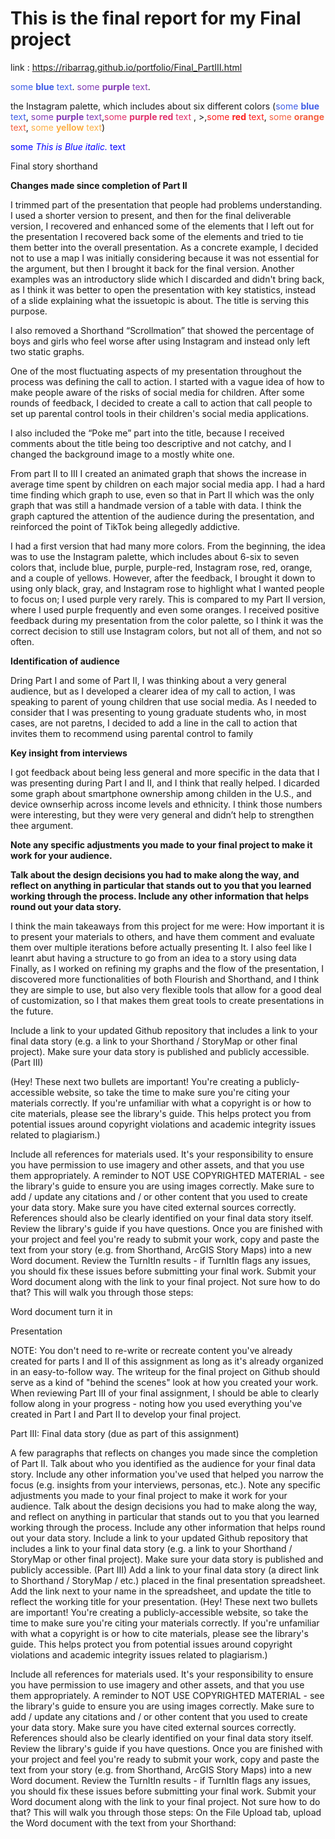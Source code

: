 # This is the final report for my Final project

link : https://ribarrag.github.io/portfolio/Final_PartIII.html

<span style="color:#405DE6">some **blue** text</span>.
<span style="color:#833AB4">some **purple** text</span>.

the Instagram palette, which includes about six different colors (<span style="color:#405DE6">some **blue** text</span>, <span style="color:#833AB4">some **purple** text</span>,<span style="color: #E1306C ">some **purple red** text</span> , >,<span style="color: #FD1D1D ">some **red** text</span>, <span style="color: #F56040">some **orange** text</span>, <span style="color: #FCAF45">some **yellow** text</span>)


<span style="color:blue">some *This is Blue italic.* text</span>

Final story shorthand

**Changes made since completion of Part II**

I trimmed part of the presentation that people had problems understanding. I used a shorter version to present, and then for the final deliverable version, I recovered and enhanced some of the elements that I left out for the presentation I recovered back some of the elements and tried to tie them better into the overall presentation. 
As a concrete example, I decided not to use a map I was initially considering because it was not essential for the argument, but then I brought it back for the final version. Another examples was an introductory slide which I discarded and didn't bring back, as I think it was better to open the presentation with key statistics, instead of a slide explaining what the issuetopic is about. The title is serving this purpose. 

I also removed a Shorthand “Scrollmation” that showed the percentage of boys and girls who feel worse after using Instagram and instead only left two static graphs.

One of the most fluctuating aspects of my presentation throughout the process was defining the call to action. I started with a vague idea of how to make people aware of the risks of social media for children. After some rounds of feedback, I decided to create a call to action that call people to set up parental control tools in their children's social media applications. 

I also included the “Poke me” part into the title, because I received comments about the title being too descriptive and not catchy, and I changed the background image to a mostly white one.

From part II to III I created an animated graph that shows the increase in average time spent by children on each major social media app. I had a hard time finding which graph to use, even so that in Part II which was the only graph that was still a handmade version of a table with data. I think the graph captured the attention of the audience during the presentation, and reinforced the point of TikTok being allegedly addictive. 

I had a first version that had many more colors. From the beginning, the idea was to use the Instagram palette, which includes about 6-six to seven colors that, include blue, purple, purple-red, Instagram rose, red, orange, and a couple of yellows. However, after the feedback, I brought it down to using only black, gray, and Instagram rose to highlight what I wanted people to focus on; I used purple very rarely. This is compared to my Part II version, where I used purple frequently and even some oranges. I received positive feedback during my presentation from the color palette, so I think it was the correct decision to still use Instagram colors, but not all of them, and not so often. 



**Identification of audience**

Dring Part I and some of Part II, I was thinking about a very general audience, but as I developed a clearer idea of my call to action, I was speaking to parent of young children that use social media. As I needed to consider that I was presenting to young graduate students who, in most cases, are not paretns, I decided to add a line in the call to action that invites them to recommend using parental control to family 

**Key insight from interviews**

I got feedback about being less general and more specific in the data that I was presenting during Part I and II, and I think that really helped. I dicarded some graph about smartphone ownership among childen in the U.S., and device ownserhip across income levels and ethnicity. I think those numbers were interesting, but they were very general and didn’t help to strengthen thee argument.


**Note any specific adjustments you made to your final project to make it work for your audience.**

**Talk about the design decisions you had to make along the way, and reflect on anything in particular that stands out to you that you learned working through the process.  Include any other information that helps round out your data story.** 


I think the main takeaways from this project for me were:
How important it is to present your materials to others, and have them comment and evaluate them over multiple iterations before actually presenting It. 
I also feel like I leanrt abut having a structure to go from an idea to a story using data
Finally, as I worked on refining my graphs and the flow of the presentation, I discovered more functionalities of both Flourish and Shorthand, and I think they are simple to use, but also very flexible tools that allow for a good deal of customization, so I that makes them great tools to create presentations in the future.


Include a link to your updated Github repository that includes a link to your final data story (e.g. a link to your Shorthand / StoryMap or other final project).  Make sure your data story is published and publicly accessible. (Part III)

(Hey!  These next two bullets are important!  You're creating a publicly-accessible website, so take the time to make sure you're citing your materials correctly.  If you're unfamiliar with what a copyright is or how to cite materials, please see the library's guide.  This helps protect you from potential issues around copyright violations and academic integrity issues related to plagiarism.)

Include all references for materials used.  It's your responsibility to ensure you have permission to use imagery and other assets, and that you use them appropriately.  A reminder to NOT USE COPYRIGHTED MATERIAL - see the library's guide to ensure you are using images correctly.  Make sure to add / update any citations and / or other content that you used to create your data story.  Make sure you have cited external sources correctly.  References should also be clearly identified on your final data story itself.  Review the library's guide if you have questions. 
Once you are finished with your project and feel you're ready to submit your work, copy and paste the text from your story (e.g. from Shorthand, ArcGIS Story Maps) into a new Word document.  Review the TurnItIn results - if TurnItIn flags any issues, you should fix these issues before submitting your final work. Submit your Word document along with the link to your final project. Not sure how to do that?  This will walk you through those steps: 



Word document turn it in

Presentation




NOTE: You don't need to re-write or recreate content you've already created for parts I and II of this assignment as long as it's already organized in an easy-to-follow way.  The writeup for the final project on Github should serve as a kind of "behind the scenes" look at how you created your work.  When reviewing Part III of your final assignment, I should be able to clearly follow along in your progress - noting how you used everything you've created in Part I and Part II to develop your final project. 

Part III: Final data story (due as part of this assignment)

A few paragraphs that reflects on changes you made since the completion of Part II.  Talk about who you identified as the audience for your final data story.  Include any other information you've used that helped you narrow the focus (e.g. insights from your interviews, personas, etc.).  Note any specific adjustments you made to your final project to make it work for your audience.  Talk about the design decisions you had to make along the way, and reflect on anything in particular that stands out to you that you learned working through the process.  Include any other information that helps round out your data story. 
Include a link to your updated Github repository that includes a link to your final data story (e.g. a link to your Shorthand / StoryMap or other final project).  Make sure your data story is published and publicly accessible. (Part III)
Add a link to your final data story (a direct link to Shorthand / StoryMap / etc.) placed in the final presentation spreadsheet.  Add the link next to your name in the spreadsheet, and update the title to reflect the working title for your presentation. 
(Hey!  These next two bullets are important!  You're creating a publicly-accessible website, so take the time to make sure you're citing your materials correctly.  If you're unfamiliar with what a copyright is or how to cite materials, please see the library's guide.  This helps protect you from potential issues around copyright violations and academic integrity issues related to plagiarism.)

Include all references for materials used.  It's your responsibility to ensure you have permission to use imagery and other assets, and that you use them appropriately.  A reminder to NOT USE COPYRIGHTED MATERIAL - see the library's guide to ensure you are using images correctly.  Make sure to add / update any citations and / or other content that you used to create your data story.  Make sure you have cited external sources correctly.  References should also be clearly identified on your final data story itself.  Review the library's guide if you have questions. 
Once you are finished with your project and feel you're ready to submit your work, copy and paste the text from your story (e.g. from Shorthand, ArcGIS Story Maps) into a new Word document.  Review the TurnItIn results - if TurnItIn flags any issues, you should fix these issues before submitting your final work. Submit your Word document along with the link to your final project. Not sure how to do that?  This will walk you through those steps: 
On the File Upload tab, upload the Word document with the text from your Shorthand:
